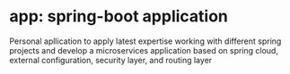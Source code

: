 # app: spring-boot application
Personal apllication to apply latest expertise working with different spring projects and develop a microservices application based on spring cloud, external configuration, security layer, and routing layer  
